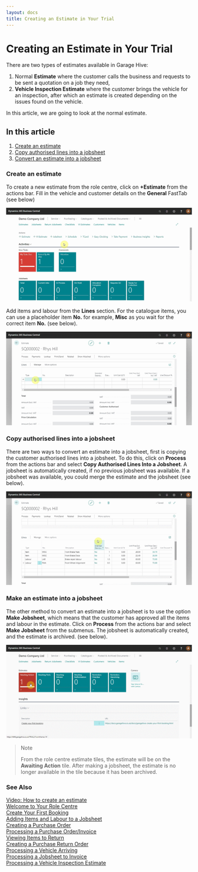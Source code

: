 ```yaml
---
layout: docs
title: Creating an Estimate in Your Trial
---
```


# Creating an Estimate in Your Trial
There are two types of estimates available in Garage Hive: 
1. Normal **Estimate** where the customer calls the business and requests to be sent a quotation on a job they need,
2. **Vehicle Inspection Estimate** where the customer brings the vehicle for an inspection, after which an estimate is created depending on the issues found on the vehicle.

In this article,  we are going to look at the normal estimate.

## In this article

1. [Create an estimate](#open-the-jobsheet-via-the-schedule)
2. [Copy authorised lines into a jobsheet](#adding-items-and-labour-in-the-jobsheet-manually)
3. [Convert an estimate into a jobsheet](#adding-items-and-labour-in-the-jobsheet-using-service-packages)

### Create an estimate
To create a new estimate from the role centre, click on **+Estimate** from the actions bar. Fill in the vehicle and customer details on the **General** FastTab (see below)

![](media/garagehive-trial-creating-an-estimate1.gif)

Add items and labour from the **Lines** section. For the catalogue items, you can use a placeholder item **No.** for example, **Misc** as you wait for the correct item **No.** (see below).

![](media/garagehive-trial-creating-an-estimate2.gif)

### Copy authorised lines into a jobsheet
There are two ways to convert an estimate into a jobsheet, first is copying the customer authorised lines into a jobsheet. To do this, click on **Process** from the actions bar and select **Copy Authorised Lines Into a Jobsheet**. A jobsheet is automatically created, if no previous jobsheet was available. If a jobsheet was available, you could merge the estimate and the jobsheet (see below).

![](media/garagehive-trial-creating-an-estimate3.gif)

### Make an estimate into a jobsheet

The other method to convert an estimate into a jobsheet is to use the option **Make Jobsheet**, which means that the customer has approved all the items and labour in the estimate. Click on **Process** from the actions bar and select **Make Jobsheet** from the submenus. The jobsheet is automatically created, and the estimate is archived. (see below).

![](media/garagehive-trial-creating-an-estimate4.gif)

> Note
>
> From the role centre estimate tiles, the estimate will be on the **Awaiting Action** tile. After making a jobsheet, the estimate is no longer available in the tile because it has been archived.


### **See Also**

[Video: How to create an estimate](https://www.youtube.com/watch?v=otMUsW5hGAA&:target="_blank") \
[Welcome to Your Role Centre](garagehive-trial-welcome-to-the-role-centre.html) \
[Create Your First Booking](garagehive-trial-creating-your-first-booking.html) \
[Adding Items and Labour to a Jobsheet](garagehive-trial-adding-items-and-labour-to-a-jobsheet.html) \
[Creating a Purchase Order](garagehive-trial-creating-a-purchase-order.html) \
[Processing a Purchase Order/Invoice](garagehive-trial-processing-a-purchase-order.html) \
[Viewing Items to Return](garagehive-trial-viewing-items-to-return.html) \
[Creating a Purchase Return Order](garagehive-trial-creating-a-purchase-return-order.html) \
[Processing a Vehicle Arriving](garagehive-trial-processing-a-vehicle-arriving.html) \
[Processing a Jobsheet to Invoice](garagehive-trial-processing-a-jobsheet-to-invoice.html) \
[Processing a Vehicle Inspection Estimate](garagehive-trial-processing-a-vehicle-inspection-estimate.html)